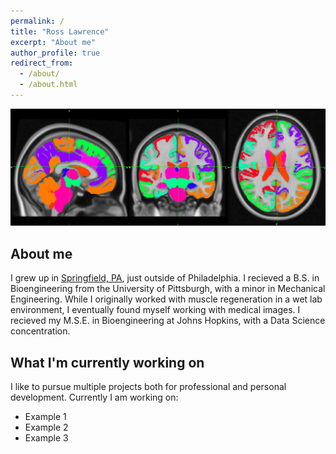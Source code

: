 ```yaml
---
permalink: /
title: "Ross Lawrence"
excerpt: "About me"
author_profile: true
redirect_from: 
  - /about/
  - /about.html
---
```


![test this](./images/neuro_atlas.png)

## About me
I grew up in [Springfield, PA](https://www.springfielddelco.org/), just outside of Philadelphia. I recieved a B.S. in Bioengineering from the University of Pittsburgh, with a minor in Mechanical Engineering. While I originally worked with muscle regeneration in a wet lab environment, I eventually found myself working with medical images. I recieved my M.S.E. in Bioengineering at Johns Hopkins, with a Data Science concentration.

## What I'm currently working on
I like to pursue multiple projects both for professional and personal development. Currently I am working on:
- Example 1
- Example 2
- Example 3


<!-- This is the front page of a website that is powered by the [academicpages template](https://github.com/academicpages/academicpages.github.io) and hosted on GitHub pages. [GitHub pages](https://pages.github.com) is a free service in which websites are built and hosted from code and data stored in a GitHub repository, automatically updating when a new commit is made to the respository. This template was forked from the [Minimal Mistakes Jekyll Theme](https://mmistakes.github.io/minimal-mistakes/) created by Michael Rose, and then extended to support the kinds of content that academics have: publications, talks, teaching, a portfolio, blog posts, and a dynamically-generated CV. You can fork [this repository](https://github.com/academicpages/academicpages.github.io) right now, modify the configuration and markdown files, add your own PDFs and other content, and have your own site for free, with no ads! An older version of this template powers my own personal website at [stuartgeiger.com](http://stuartgeiger.com), which uses [this Github repository](https://github.com/staeiou/staeiou.github.io). -->